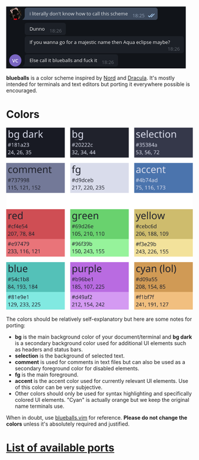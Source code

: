 ![blueballs](blueballs.png)

**blueballs** is a color scheme inspired by [Nord](https://www.nordtheme.com/) and [Dracula](https://www.nordtheme.com/). It's mostly intended for terminals and text editors but porting it everywhere possible is encouraged.

# Colors

![colors](colors.png)

The colors should be relatively self-explanatory but here are some notes for porting:

* **bg** is the main background color of your document/terminal and **bg dark** is a secondary background color used for additional UI elements such as headers and status bars.
* **selection** is the background of selected text.
* **comment** is used for comments in text files but can also be used as a secondary foreground color for disabled elements.
* **fg** is the main foreground.
* **accent** is the accent color used for currently relevant UI elements. Use of this color can be very subjective.
* Other colors should only be used for syntax highlighting and specifically colored UI elements. "Cyan" is actually orange but we keep the original name terminals use.

When in doubt, use [blueballs.vim](https://github.com/bandithedoge/blueballs.vim) for reference. **Please do not change the colors** unless it's absolutely required and justified.

# [List of available ports](ports.org)
